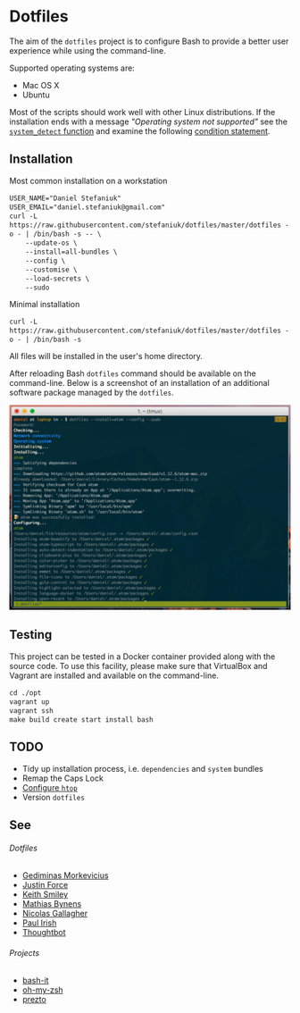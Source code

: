 Dotfiles
========

The aim of the `dotfiles` project is to configure Bash to provide a better user experience while using the command-line.

Supported operating systems are:

* Mac OS X
* Ubuntu

Most of the scripts should work well with other Linux distributions. If the installation ends with a message _"Operating system not supported"_ see the [`system_detect` function](https://github.com/stefaniuk/dotfiles/blob/master/lib/resources/bash/.bash_system#L3) and examine the following [condition statement](https://github.com/stefaniuk/dotfiles/blob/master/dotfiles#L153-L156).

Installation
------------

Most common installation on a workstation

    USER_NAME="Daniel Stefaniuk"
    USER_EMAIL="daniel.stefaniuk@gmail.com"
    curl -L https://raw.githubusercontent.com/stefaniuk/dotfiles/master/dotfiles -o - | /bin/bash -s -- \
        --update-os \
        --install=all-bundles \
        --config \
        --customise \
        --load-secrets \
        --sudo

Minimal installation

    curl -L https://raw.githubusercontent.com/stefaniuk/dotfiles/master/dotfiles -o - | /bin/bash -s

All files will be installed in the user's home directory.

After reloading Bash `dotfiles` command should be available on the command-line. Below is a screenshot of an installation of an additional software package managed by the `dotfiles`.

![dotfiles](lib/resources/dotfiles/dotfiles.png)

Testing
-------

This project can be tested in a Docker container provided along with the source code. To use this facility, please make sure that VirtualBox and Vagrant are installed and available on the command-line.

    cd ./opt
    vagrant up
    vagrant ssh
    make build create start install bash

TODO
----

* Tidy up installation process, i.e. `dependencies` and `system` bundles
* Remap the Caps Lock
* [Configure `htop`](http://www.thegeekstuff.com/2011/09/linux-htop-examples)
* Version `dotfiles`

See
---

###### Dotfiles

* [Gediminas Morkevicius](https://github.com/l3pp4rd/dotfiles)
* [Justin Force](https://github.com/justinforce/dotfiles)
* [Keith Smiley](https://github.com/keith/dotfiles)
* [Mathias Bynens](https://github.com/mathiasbynens/dotfiles)
* [Nicolas Gallagher](https://github.com/necolas/dotfiles)
* [Paul Irish](https://github.com/paulirish/dotfiles)
* [Thoughtbot](https://github.com/thoughtbot/dotfiles)

###### Projects

* [bash-it](https://github.com/revans/bash-it)
* [oh-my-zsh](https://github.com/robbyrussell/oh-my-zsh)
* [prezto](https://github.com/sorin-ionescu/prezto)
